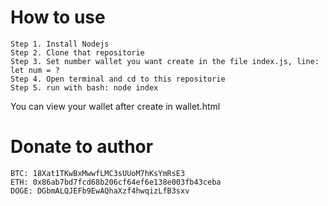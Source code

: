 # How to use
    Step 1. Install Nodejs
    Step 2. Clone that repositorie
    Step 3. Set number wallet you want create in the file index.js, line: let num = ?
    Step 4. Open terminal and cd to this repositorie
    Step 5. run with bash: node index
You can view your wallet after create in wallet.html

# Donate to author
    BTC: 18Xat1TKwBxMwwfLMC3sUUoM7hKsYmRsE3
    ETH: 0x86ab7bd7fcd68b206cf64ef6e138e003fb43ceba
    DOGE: DGbmALQJEFb9EwAQhaXzf4hwqizLfB3sxv